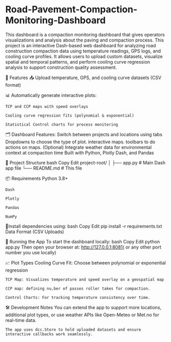 # Road-Pavement-Compaction-Monitoring-Dashboard
This dashboard is a compaction monitoring dashboard that gives operators visualizations and analysis about the paving and compaction process.
This project is an interactive Dash-based web dashboard for analyzing road construction compaction data using temperature readings, GPS logs, and cooling curve profiles. It allows users to upload custom datasets, visualize spatial and temporal patterns, and perform cooling curve regression analysis to support construction quality assessment.

🚀 Features
📤 Upload temperature, GPS, and cooling curve datasets (CSV format)

📊 Automatically generate interactive plots:

    TCP and CCP maps with speed overlays
    
    Cooling curve regression fits (polynomial & exponential)
    
    Statistical Control charts for process monitoring


    
🗂️ Dashboard Features:
     Switch between projects and locations using tabs
     Dropdowns to choose the type of plot.
     interactive maps.
     toolbars to do actions on maps.
    (Optional) Integrate weather data for environmental context at compaction time
     Built with Python, Plotly Dash, and Pandas
     

📁 Project Structure
bash
Copy
Edit
project-root/
│
├── app.py                  # Main Dash app file
└── README.md              # This file


📦 Requirements
  Python 3.8+
  
    Dash
    
    Plotly
    
    Pandas
    
    NumPy
    

📂Install dependencies using:
    bash
    Copy
    Edit
    pip install -r requirements.txt
    Data Format (CSV Uploads)


🧪 Running the App
To start the dashboard locally:
    bash
    Copy
    Edit
    python app.py
    Then open your browser at:
    http://127.0.0.1:8081( or any other port number you use locally)
    

📈 Plot Types
    Cooling Curve Fit: Choose between polynomial or exponential regression
    
    TCP Map: Visualizes temperature and speed overlay on a geospatial map

    CCP map: defining nu,ber of passes roller takes for compaction.
    
    Control Charts: For tracking temperature consistency over time.
    

🛠️ Development Notes
    You can extend the app to support more locations, additional plot types, or use weather APIs like Open-Meteo or Met.no for real-time data.
    
    The app uses dcc.Store to hold uploaded datasets and ensure interactive callbacks work seamlessly.
